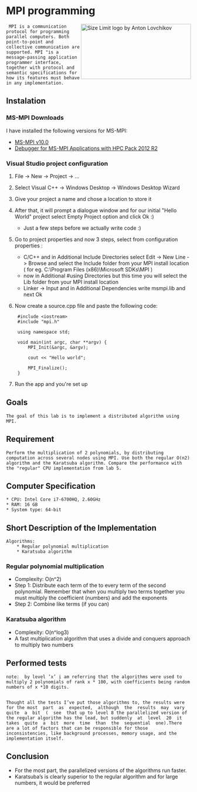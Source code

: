 # MPI programming 
<img src="https://social.microsoft.com/Forums/getfile/754597" align="right"
     title="Size Limit logo by Anton Lovchikov" width="300" height="150">

     MPI is a communication protocol for programming parallel computers. Both point-to-point and collective communication are supported. MPI "is a message-passing application programmer interface, together with protocol and semantic specifications for how its features must behave in any implementation.

## Instalation ##

### MS-MPI Downloads
I have installed the following versions for MS-MPI:

* [MS-MPI v10.0](https://www.microsoft.com/en-us/download/details.aspx?id=57467)
* [Debugger for MS-MPI Applications with HPC Pack 2012 R2](https://www.microsoft.com/en-us/download/details.aspx?id=48215)

### Visual Studio project configuration 

1. File -> New -> Project -> ...
2. Select Visual C++ -> Windows Desktop -> Windows Desktop Wizard
3. Give your project a name and chose a location to store it
4. After that, it will prompt a dialogue window and for our initial "Hello World" project select Empty Project option and click Ok :)
    
    - Just a few steps before we actually write code :) 

5. Go to project properties and now 3 steps, select from configuration properties :
    - C/C++ and in Additional Include Directories select Edit -> New Line -> Browse and select the Include folder from your MPI install location ( for eg. C:\Program Files (x86)\Microsoft SDKs\MPI )
    - now in Additional #using Directories but this time you will select the Lib folder from your MPI install location
    - Linker -> Input and in Additional Dependencies write msmpi.lib and next Ok

6. Now create a source.cpp file and paste the following code:

        #include <iostream>
        #include "mpi.h"

        using namespace std;

        void main(int argc, char **argv) {
            MPI_Init(&argc, &argv);

            cout << "Hello world";

            MPI_Finalize();
        }

7. Run the app and you're set up


## Goals
    The goal of this lab is to implement a distributed algorithm using MPI.

## Requirement
    Perform the multiplication of 2 polynomials, by distributing computation across several nodes using MPI. Use both the regular O(n2) algorithm and the Karatsuba algorithm. Compare the performance with the "regular" CPU implementation from lab 5.

## Computer Specification

    * CPU: Intel Core i7-6700HQ, 2.60GHz
    * RAM: 16 GB
    * System type: 64-bit

## Short Description of the Implementation
    
    Algorithms:
        * Regular polynomial multiplication
        * Karatsuba algorithm

### Regular polynomial multiplication

* Complexity: O(n^2)
* Step  1:  Distribute each term of the to every term of the second polynomial.  Remember that when you multiply two terms together you must multiply the coefficient (numbers) and add the exponents
* Step 2:  Combine like terms (if you can)

### Karatsuba algorithm

* Complexity:  O(n^log3)
* A  fast  multiplication  algorithm  that  uses  a  divide  and conquers approach to multiply two numbers

## Performed tests

    note:  by level ’x’ i am referring that the algorithms were used to multiply 2 polynomials of rank x * 100, with coefficients being random numbers of x *10 digits.


    Thought all the tests I’ve put those algorithms to, the results were for the most  part  as  expected,  although  the  results  may  vary  quite  a  bit  (  see  that up to level 8 the parallelized version of the regular algorithm has the lead, but suddenly  at  level  20  it  takes  quite  a  bit  more  time  than  the  sequential  one).There are a lot of factors that can be responsible for those inconsistencies, like background processes, memory usage, and the implementation itself.

## Conclusion

* For the most part, the parallelized versions of the algorithms run faster.
* Karatsuba’s is clearly superior to the regular algorithm and for large numbers, it would be preferred